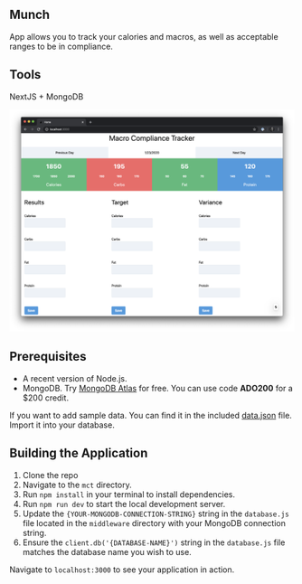 ## Munch
App allows you to track your calories and macros, as well as acceptable ranges to be in compliance.

## Tools
NextJS + MongoDB

![MCT App](./article/images/mct-app.png)

## Prerequisites

- A recent version of Node.js.
- MongoDB. Try [MongoDB Atlas](https://www.mongodb.com/download-center) for free. You can use code **ADO200** for a $200 credit.

If you want to add sample data. You can find it in the included [data.json](./mct/data.json) file. Import it into your database.

## Building the Application

1. Clone the repo
2. Navigate to the `mct` directory.
3. Run `npm install` in your terminal to install dependencies.
4. Run `npm run dev` to start the local development server.
5. Update the `{YOUR-MONGODB-CONNECTION-STRING}` string in the `database.js` file located in the `middleware` directory with your MongoDB connection string.
6. Ensure the `client.db('{DATABASE-NAME}')` string in the `database.js` file matches the database name you wish to use.

Navigate to `localhost:3000` to see your application in action. 
